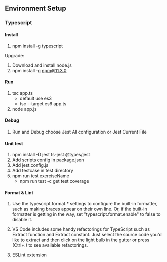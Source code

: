 ## Environment Setup

### Typescript

#### Install

1. npm install -g typescript

Upgrade:
1. Download and install node.js
2. npm install -g npm@11.3.0

#### Run

1. tsc app.ts
    - default use es3
    - tsc --target es6 app.ts
2. node app.js

#### Debug

1. Run and Debug choose Jest All configuration or Jest Current File

#### Unit test

1. npm install -D jest ts-jest @types/jest
2. Add scripts config in package.json
3. Add jest.config.js
4. Add testcase in test directory
5. npm run test exerciseName
   - npm run test -c get test coverage

#### Format & Lint

1. Use the typescript.format.* settings to configure the built-in formatter, such as making braces appear on their own line. Or, if the built-in formatter is getting in the way, set "typescript.format.enable" to false to disable it.

2. VS Code includes some handy refactorings for TypeScript such as Extract function and Extract constant. Just select the source code you'd like to extract and then click on the light bulb in the gutter or press (Ctrl+.) to see available refactorings.

3. ESLint extension
